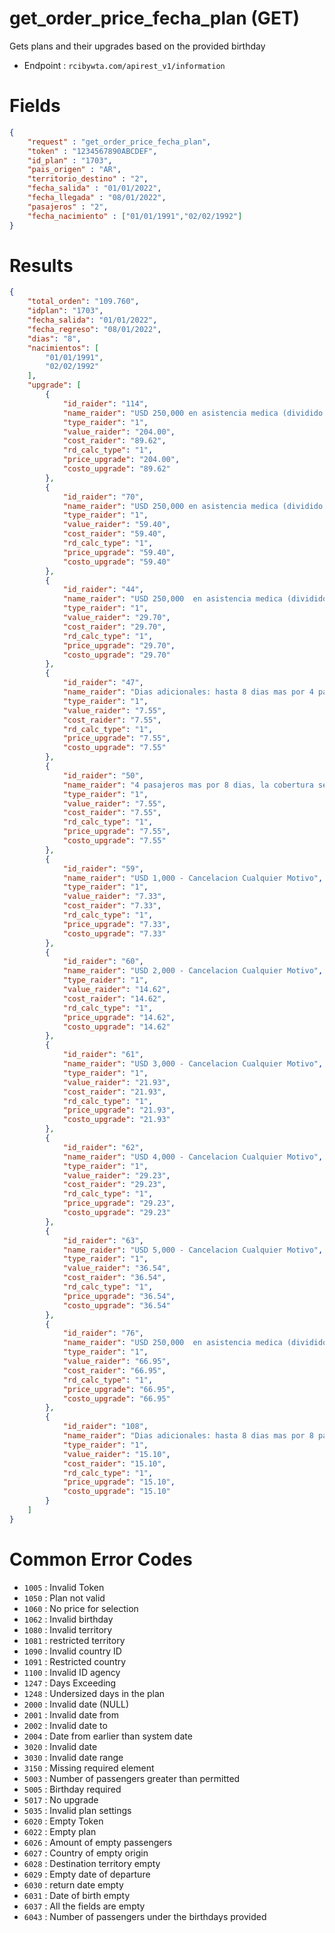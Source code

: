 # get_order_price_fecha_plan (GET)

Gets plans and their upgrades based on the provided birthday

* Endpoint : ```rcibywta.com/apirest_v1/information```

# Fields

```JSON
{
    "request" : "get_order_price_fecha_plan",
    "token" : "1234567890ABCDEF",
    "id_plan" : "1703",
    "pais_origen" : "AR",
    "territorio_destino" : "2",
    "fecha_salida" : "01/01/2022",
    "fecha_llegada" : "08/01/2022",
    "pasajeros" : "2",
    "fecha_nacimiento" : ["01/01/1991","02/02/1992"]
}
```

# Results

```JSON
{
    "total_orden": "109.760",
    "idplan": "1703",
    "fecha_salida": "01/01/2022",
    "fecha_regreso": "08/01/2022",
    "dias": "8",
    "nacimientos": [
        "01/01/1991",
        "02/02/1992"
    ],
    "upgrade": [
        {
            "id_raider": "114",
            "name_raider": "USD 250,000 en asistencia medica (dividido entre los 8 integrantes de la reserva x 2 semanas)",
            "type_raider": "1",
            "value_raider": "204.00",
            "cost_raider": "89.62",
            "rd_calc_type": "1",
            "price_upgrade": "204.00",
            "costo_upgrade": "89.62"
        },
        {
            "id_raider": "70",
            "name_raider": "USD 250,000 en asistencia medica (dividido entre los 8 integrantes de la reserva x 1 semana)",
            "type_raider": "1",
            "value_raider": "59.40",
            "cost_raider": "59.40",
            "rd_calc_type": "1",
            "price_upgrade": "59.40",
            "costo_upgrade": "59.40"
        },
        {
            "id_raider": "44",
            "name_raider": "USD 250,000  en asistencia medica (dividido entre los 4 integrantes de la reserva x 1 semana)",
            "type_raider": "1",
            "value_raider": "29.70",
            "cost_raider": "29.70",
            "rd_calc_type": "1",
            "price_upgrade": "29.70",
            "costo_upgrade": "29.70"
        },
        {
            "id_raider": "47",
            "name_raider": "Dias adicionales: hasta 8 dias mas por 4 pasajeros",
            "type_raider": "1",
            "value_raider": "7.55",
            "cost_raider": "7.55",
            "rd_calc_type": "1",
            "price_upgrade": "7.55",
            "costo_upgrade": "7.55"
        },
        {
            "id_raider": "50",
            "name_raider": "4 pasajeros mas por 8 dias, la cobertura sera de USD 12,000 no acumulativos",
            "type_raider": "1",
            "value_raider": "7.55",
            "cost_raider": "7.55",
            "rd_calc_type": "1",
            "price_upgrade": "7.55",
            "costo_upgrade": "7.55"
        },
        {
            "id_raider": "59",
            "name_raider": "USD 1,000 - Cancelacion Cualquier Motivo",
            "type_raider": "1",
            "value_raider": "7.33",
            "cost_raider": "7.33",
            "rd_calc_type": "1",
            "price_upgrade": "7.33",
            "costo_upgrade": "7.33"
        },
        {
            "id_raider": "60",
            "name_raider": "USD 2,000 - Cancelacion Cualquier Motivo",
            "type_raider": "1",
            "value_raider": "14.62",
            "cost_raider": "14.62",
            "rd_calc_type": "1",
            "price_upgrade": "14.62",
            "costo_upgrade": "14.62"
        },
        {
            "id_raider": "61",
            "name_raider": "USD 3,000 - Cancelacion Cualquier Motivo",
            "type_raider": "1",
            "value_raider": "21.93",
            "cost_raider": "21.93",
            "rd_calc_type": "1",
            "price_upgrade": "21.93",
            "costo_upgrade": "21.93"
        },
        {
            "id_raider": "62",
            "name_raider": "USD 4,000 - Cancelacion Cualquier Motivo",
            "type_raider": "1",
            "value_raider": "29.23",
            "cost_raider": "29.23",
            "rd_calc_type": "1",
            "price_upgrade": "29.23",
            "costo_upgrade": "29.23"
        },
        {
            "id_raider": "63",
            "name_raider": "USD 5,000 - Cancelacion Cualquier Motivo",
            "type_raider": "1",
            "value_raider": "36.54",
            "cost_raider": "36.54",
            "rd_calc_type": "1",
            "price_upgrade": "36.54",
            "costo_upgrade": "36.54"
        },
        {
            "id_raider": "76",
            "name_raider": "USD 250,000  en asistencia medica (dividido entre los 4 integrantes de la reserva x 2 semanas)",
            "type_raider": "1",
            "value_raider": "66.95",
            "cost_raider": "66.95",
            "rd_calc_type": "1",
            "price_upgrade": "66.95",
            "costo_upgrade": "66.95"
        },
        {
            "id_raider": "108",
            "name_raider": "Dias adicionales: hasta 8 dias mas por 8 pasajeros",
            "type_raider": "1",
            "value_raider": "15.10",
            "cost_raider": "15.10",
            "rd_calc_type": "1",
            "price_upgrade": "15.10",
            "costo_upgrade": "15.10"
        }
    ]
}
```

# Common Error Codes

* ```1005``` : Invalid Token
* ```1050``` : Plan not valid
* ```1060``` : No price for selection
* ```1062``` : Invalid birthday
* ```1080``` : Invalid territory
* ```1081``` : restricted territory
* ```1090``` : Invalid country ID
* ```1091``` : Restricted country
* ```1100``` : Invalid ID agency
* ```1247``` : Days Exceeding
* ```1248``` : Undersized days in the plan
* ```2000``` : Invalid date (NULL)
* ```2001``` : Invalid date from
* ```2002``` : Invalid date to
* ```2004``` : Date from earlier than system date
* ```3020``` : Invalid date
* ```3030``` : Invalid date range
* ```3150``` : Missing required element
* ```5003``` : Number of passengers greater than permitted
* ```5005``` : Birthday required
* ```5017``` : No upgrade
* ```5035``` : Invalid plan settings
* ```6020``` : Empty Token
* ```6022``` : Empty plan
* ```6026``` : Amount of empty passengers
* ```6027``` : Country of empty origin
* ```6028``` : Destination territory empty
* ```6029``` : Empty date of departure
* ```6030``` : return date empty
* ```6031``` : Date of birth empty
* ```6037``` : All the fields are empty
* ```6043``` : Number of passengers under the birthdays provided